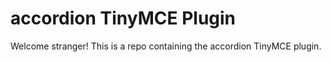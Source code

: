 # accordion TinyMCE Plugin

Welcome stranger! This is a repo containing the accordion TinyMCE plugin.
